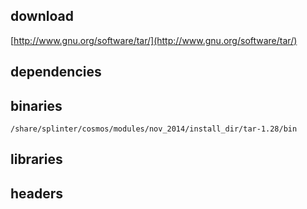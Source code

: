 ## download

[http://www.gnu.org/software/tar/](http://www.gnu.org/software/tar/)

## dependencies

## binaries

	/share/splinter/cosmos/modules/nov_2014/install_dir/tar-1.28/bin

## libraries


## headers


